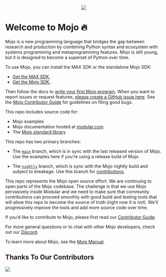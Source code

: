<p align="center">
    <img src="https://modular-assets.s3.amazonaws.com/images/mojo_github_logo_bg.png">
</p>

# Welcome to Mojo 🔥

Mojo is a new programming language that bridges the gap between research
and production by combining Python syntax and ecosystem with systems
programming and metaprogramming features. Mojo is still young, but it is designed
to become a superset of Python over time.

To use Mojo, you can install the MAX SDK or the standalone Mojo SDK:

- [Get the MAX SDK.](https://docs.modular.com/engine/get-started)
- [Get the Mojo SDK.](https://docs.modular.com/mojo/manual/get-started/)

Then follow the docs to [write your first Mojo
program](https://https://docs.modular.com/mojo/manual/get-started/hello-world).
When you want to report issues or request features, [please create a GitHub
issue here](https://github.com/modularml/mojo/issues). See the [Mojo
Contributor Guide](https://www.notion.so/f527254bc46b4cd3ba4b34bd949d4e57?pvs=21)
for guidelines on filing good bugs.

This repo includes source code for:

- Mojo examples
- Mojo documentation hosted at [modular.com](https://docs.modular.com/mojo/)
- The [Mojo standard library](https://docs.modular.com/mojo/lib)

This repo has two primary branches:

- The [`main`](https://github.com/modularml/mojo/tree/main) branch, which is in
sync with the last released version of Mojo. Use the examples here if you’re
using a release build of Mojo.

- The [`nightly`](https://github.com/modularml/mojo/tree/nightly) branch, which
is sync with the Mojo nightly build and subject to breakage. Use this branch
for [contributions](./CONTRIBUTING.md).

This repo represents the Mojo open source effort. We are continuing to open
parts of the Mojo codebase. The challenge is that we use Mojo pervasively
inside Modular and we need to make sure that community contributions can
proceed smoothly with good build and testing tools that will allow this repo to
become the source of truth (right now it is not). We'll progressively improve
the tools and add more source code over time.

If you’d like to contribute to Mojo, please first read our [Contributor
Guide](https://github.com/modularml/mojo/blob/main/CONTRIBUTING.md).

For more general questions or to chat with other Mojo developers, check out our
[Discord](https://discord.gg/modular).

To learn more about Mojo, see the
[Mojo Manual](https://docs.modular.com/mojo/manual/).

## Thanks To Our Contributors

<a href="https://github.com/modularml/mojo/graphs/contributors">
  <img src="https://contrib.rocks/image?repo=modularml/mojo" />
</a>
